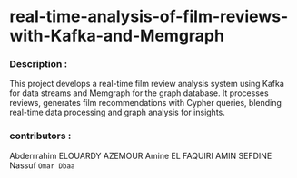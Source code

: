 # real-time-analysis-of-film-reviews-with-Kafka-and-Memgraph


### Description :

This project develops a real-time film review analysis system using Kafka for data streams and Memgraph for the graph database. It processes reviews, generates film recommendations with Cypher queries, blending real-time data processing and graph analysis for insights.

### contributors :

Abderrrahim ELOUARDY
AZEMOUR Amine
EL FAQUIRI AMIN
SEFDINE Nassuf
`Omar Dbaa`